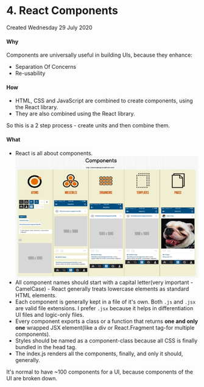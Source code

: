 # 4. React Components
Created Wednesday 29 July 2020

#### Why
Components are universally useful in building UIs, because they enhance:
* Separation Of Concerns
* Re-usability

#### How
* HTML, CSS and JavaScript are combined to create components, using the React library.
* They are also combined using the React library.

So this is a 2 step process - create units and then combine them.

#### What
* React is all about components.
	![](../../assets/0_index-image-1-4fa49474.png)
* All component names should start with a capital letter(very important - CamelCase) - React generally treats lowercase elements as standard HTML elements.
* Each component is generally kept in a file of it's own. Both `.js` and `.jsx` are valid file extensions. I prefer `.jsx` because it helps in differentiation UI files and logic-only files.
* Every component exports a class or a function that returns **one and only one** wrapped JSX element(like a div or React.Fragment tag-for multiple components).
* Styles should be named as a component-class because all CSS is finally bundled in the head tag.
* The index.js renders all the components, finally, and only it should, generally.


It's normal to have ~100 components for a UI, because components of the UI are broken down.

